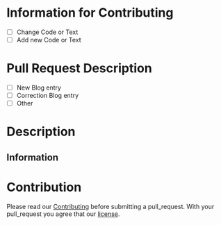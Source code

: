 # Information for Contributing

* [ ]  Change Code or Text
* [ ]  Add new Code or Text

# Pull Request Description

* [ ]  New Blog entry
* [ ]  Correction Blog entry
* [ ]  Other

# Description

<!-- Please describe briefly and in summary your pull request -->

## Information
<!-- Other additional information? -->

# Contribution

Please read our [Contributing](https://github.com/mtorials/hugo-mt32/blob/master/CONTRIBUTING.md) before submitting a pull_request.
With your pull_request you agree that our [license](https://creativecommons.org/licenses/by-nc-sa/4.0/).
